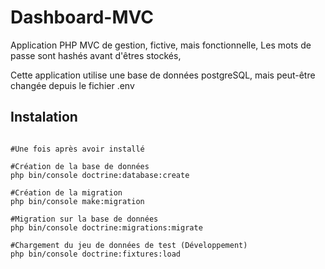 # Dashboard-MVC

Application PHP MVC de gestion, 
fictive, mais fonctionnelle,
Les mots de passe sont hashés avant d'êtres stockés,

Cette application utilise une base de données postgreSQL, mais peut-être changée depuis le fichier .env

## Instalation

```shell

#Une fois après avoir installé

#Création de la base de données
php bin/console doctrine:database:create

#Création de la migration
php bin/console make:migration

#Migration sur la base de données
php bin/console doctrine:migrations:migrate

#Chargement du jeu de données de test (Développement)
php bin/console doctrine:fixtures:load

```